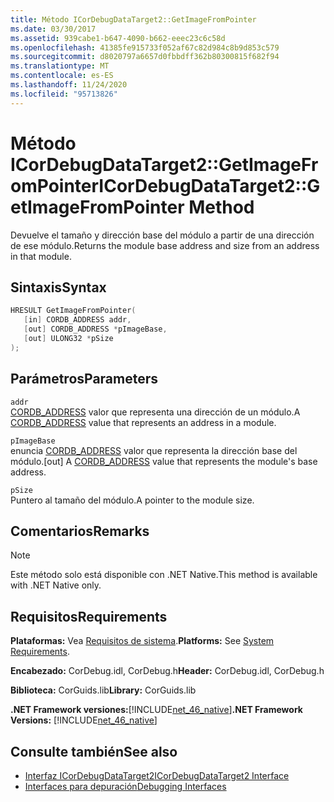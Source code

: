 ```yaml
---
title: Método ICorDebugDataTarget2::GetImageFromPointer
ms.date: 03/30/2017
ms.assetid: 939cabe1-b647-4090-b662-eeec23c6c58d
ms.openlocfilehash: 41385fe915733f052af67c82d984c8b9d853c579
ms.sourcegitcommit: d8020797a6657d0fbbdff362b80300815f682f94
ms.translationtype: MT
ms.contentlocale: es-ES
ms.lasthandoff: 11/24/2020
ms.locfileid: "95713826"
---
```

# <a name="icordebugdatatarget2getimagefrompointer-method"></a><span data-ttu-id="baf32-102">Método ICorDebugDataTarget2::GetImageFromPointer</span><span class="sxs-lookup"><span data-stu-id="baf32-102">ICorDebugDataTarget2::GetImageFromPointer Method</span></span>

<span data-ttu-id="baf32-103">Devuelve el tamaño y dirección base del módulo a partir de una dirección de ese módulo.</span><span class="sxs-lookup"><span data-stu-id="baf32-103">Returns the module base address and size from an address in that module.</span></span>  
  
## <a name="syntax"></a><span data-ttu-id="baf32-104">Sintaxis</span><span class="sxs-lookup"><span data-stu-id="baf32-104">Syntax</span></span>  
  
```cpp  
HRESULT GetImageFromPointer(  
   [in] CORDB_ADDRESS addr,
   [out] CORDB_ADDRESS *pImageBase,
   [out] ULONG32 *pSize  
);  
```  
  
## <a name="parameters"></a><span data-ttu-id="baf32-105">Parámetros</span><span class="sxs-lookup"><span data-stu-id="baf32-105">Parameters</span></span>  

 `addr`  
 <span data-ttu-id="baf32-106">[CORDB_ADDRESS](../common-data-types-unmanaged-api-reference.md) valor que representa una dirección de un módulo.</span><span class="sxs-lookup"><span data-stu-id="baf32-106">A [CORDB_ADDRESS](../common-data-types-unmanaged-api-reference.md) value that represents an address in a module.</span></span>  
  
 `pImageBase`  
 <span data-ttu-id="baf32-107">enuncia [CORDB_ADDRESS](../common-data-types-unmanaged-api-reference.md) valor que representa la dirección base del módulo.</span><span class="sxs-lookup"><span data-stu-id="baf32-107">[out] A [CORDB_ADDRESS](../common-data-types-unmanaged-api-reference.md) value that represents the module's base address.</span></span>  
  
 `pSize`  
 <span data-ttu-id="baf32-108">Puntero al tamaño del módulo.</span><span class="sxs-lookup"><span data-stu-id="baf32-108">A pointer to the module size.</span></span>  
  
## <a name="remarks"></a><span data-ttu-id="baf32-109">Comentarios</span><span class="sxs-lookup"><span data-stu-id="baf32-109">Remarks</span></span>  
  
> [!NOTE]
> <span data-ttu-id="baf32-110">Este método solo está disponible con .NET Native.</span><span class="sxs-lookup"><span data-stu-id="baf32-110">This method is available with .NET Native only.</span></span>  
  
## <a name="requirements"></a><span data-ttu-id="baf32-111">Requisitos</span><span class="sxs-lookup"><span data-stu-id="baf32-111">Requirements</span></span>  

 <span data-ttu-id="baf32-112">**Plataformas:** Vea [Requisitos de sistema](../../get-started/system-requirements.md).</span><span class="sxs-lookup"><span data-stu-id="baf32-112">**Platforms:** See [System Requirements](../../get-started/system-requirements.md).</span></span>  
  
 <span data-ttu-id="baf32-113">**Encabezado:** CorDebug.idl, CorDebug.h</span><span class="sxs-lookup"><span data-stu-id="baf32-113">**Header:** CorDebug.idl, CorDebug.h</span></span>  
  
 <span data-ttu-id="baf32-114">**Biblioteca:** CorGuids.lib</span><span class="sxs-lookup"><span data-stu-id="baf32-114">**Library:** CorGuids.lib</span></span>  
  
 <span data-ttu-id="baf32-115">**.NET Framework versiones:**[!INCLUDE[net_46_native](../../../../includes/net-46-native-md.md)]</span><span class="sxs-lookup"><span data-stu-id="baf32-115">**.NET Framework Versions:** [!INCLUDE[net_46_native](../../../../includes/net-46-native-md.md)]</span></span>  
  
## <a name="see-also"></a><span data-ttu-id="baf32-116">Consulte también</span><span class="sxs-lookup"><span data-stu-id="baf32-116">See also</span></span>

- [<span data-ttu-id="baf32-117">Interfaz ICorDebugDataTarget2</span><span class="sxs-lookup"><span data-stu-id="baf32-117">ICorDebugDataTarget2 Interface</span></span>](icordebugdatatarget2-interface.md)
- [<span data-ttu-id="baf32-118">Interfaces para depuración</span><span class="sxs-lookup"><span data-stu-id="baf32-118">Debugging Interfaces</span></span>](debugging-interfaces.md)
